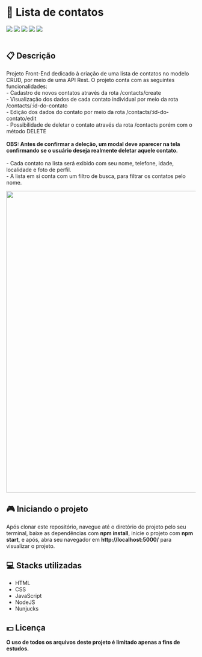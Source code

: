 <h1>📘 Lista de contatos</h1>
<div class="badges">
  <img src="https://img.shields.io/badge/html5-%23E34F26.svg?style=for-the-badge&logo=html5&logoColor=white">
  <img src="https://img.shields.io/badge/css3-%231572B6.svg?style=for-the-badge&logo=css3&logoColor=white">
  <img src="https://img.shields.io/badge/javascript-%23323330.svg?style=for-the-badge&logo=javascript&logoColor=%23F7DF1E">
  <img src="https://img.shields.io/badge/node.js-6DA55F?style=for-the-badge&logo=node.js&logoColor=white">
  <img src="https://img.shields.io/badge/express.js-%23404d59.svg?style=for-the-badge&logo=express&logoColor=%2361DAFB">
</div>
<br>
<h2>📋 Descrição</h2>
<p>
  Projeto Front-End dedicado à criação de uma lista de contatos no modelo CRUD, por meio de uma API Rest. O projeto conta com as seguintes funcionalidades:
  <br> - Cadastro de novos contatos através da rota /contacts/create
  <br> - Visualização dos dados de cada contato individual por meio da rota /contacts/:id-do-contato
  <br> - Edição dos dados do contato por meio da rota /contacts/:id-do-contato/edit
  <br> - Possibilidade de deletar o contato através da rota /contacts porém com o método DELETE
  <br>
  <br> <b>OBS: Antes de confirmar a deleção, um modal deve aparecer na tela confirmando se o usuário deseja
    realmente deletar aquele contato.</b>
  <br>
  <br> - Cada contato na lista será exibido com seu nome, telefone, idade, localidade e foto de perfil.
  <br> - A lista em si conta com um filtro de busca, para filtrar os contatos pelo nome.
<p>
<img width="800px" src="https://user-images.githubusercontent.com/105606295/193386771-11d0e8bd-5ffa-4ebb-8010-644b9522a3b2.png">
<h2> 🎮 Iniciando o projeto</h2>
<p>Após clonar este repositório, navegue até o diretório do projeto pelo seu terminal, baixe as dependências com <b>npm install</b>, inicie o projeto com 
  <b>npm start</b>, e após, abra seu navegador em <b>http://localhost:5000/</b> para visualizar o projeto.</p>
<h2> 💻 Stacks utilizadas</h2>
<ul>
  <li>HTML</li>
  <li>CSS</li>
  <li>JavaScript</li>
  <li>NodeJS</li>
  <li>Nunjucks</li>
</ul>
<h2> 💵 Licença</h2>
<p><b>O uso de todos os arquivos deste projeto é limitado apenas a fins de estudos.<b></p>
